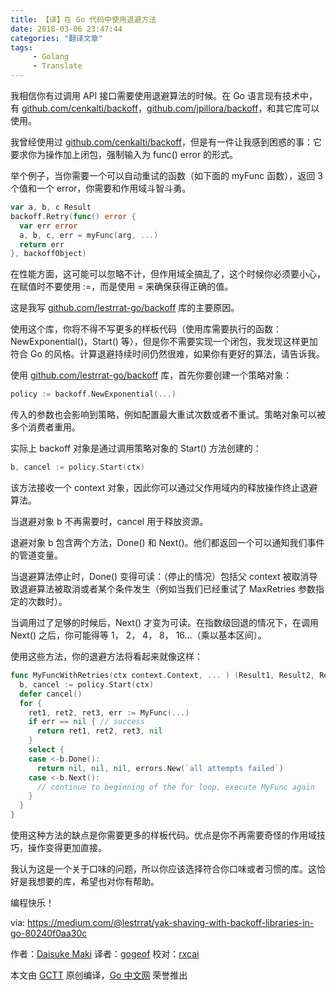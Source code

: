 ```yaml
---
title: 【译】在 Go 代码中使用退避方法
date: 2018-03-06 23:47:44
categories: "翻译文章"
tags:
     - Golang
     - Translate
---
```


我相信你有过调用 API 接口需要使用退避算法的时候。在 Go 语言现有技术中，有 [github.com/cenkalti/backoff](https://github.com/cenkalti/backoff)，[github.com/jpillora/backoff](https://github.com/jpillora/backoff)，和其它库可以使用。

我曾经使用过 [github.com/cenkalti/backoff](https://github.com/cenkalti/backoff)，但是有一件让我感到困惑的事：它要求你为操作加上闭包，强制输入为 func() error 的形式。

举个例子，当你需要一个可以自动重试的函数（如下面的 myFunc 函数），返回 3 个值和一个 error，你需要和作用域斗智斗勇。

```go
var a, b, c Result
backoff.Retry(func() error {
  var err error
  a, b, c, err = myFunc(arg, ...)
  return err
}, backoffObject)
```

在性能方面，这可能可以忽略不计，但作用域全搞乱了，这个时候你必须要小心，在赋值时不要使用 :=，而是使用 = 来确保获得正确的值。

这是我写 [github.com/lestrrat-go/backoff](github.com/lestrrat-go/backoff) 库的主要原因。


使用这个库，你将不得不写更多的样板代码（使用库需要执行的函数：NewExponential()，Start() 等），但是你不需要实现一个闭包，我发现这样更加符合 Go 的风格。计算退避持续时间仍然很难，如果你有更好的算法，请告诉我。

使用 [github.com/lestrrat-go/backoff](github.com/lestrrat-go/backoff) 库，首先你要创建一个策略对象：

```go
policy := backoff.NewExponential(...)
```

传入的参数也会影响到策略，例如配置最大重试次数或者不重试。策略对象可以被多个消费者重用。

实际上 backoff 对象是通过调用策略对象的 Start() 方法创建的：

```go
b, cancel := policy.Start(ctx)
```

该方法接收一个 context 对象，因此你可以通过父作用域内的释放操作终止退避算法。

当退避对象 b 不再需要时，cancel 用于释放资源。

退避对象 b 包含两个方法，Done() 和 Next()。他们都返回一个可以通知我们事件的管道变量。

当退避算法停止时，Done() 变得可读：（停止的情况）包括父 context 被取消导致退避算法被取消或者某个条件发生（例如当我们已经重试了 MaxRetries 参数指定的次数时）。

当调用过了足够的时候后，Next() 才变为可读。在指数级回退的情况下，在调用 Next() 之后，你可能得等 1， 2， 4， 8， 16...（乘以基本区间）。

使用这些方法，你的退避方法将看起来就像这样：

```go
func MyFuncWithRetries(ctx context.Context, ... ) (Result1, Result2, Result3, error) {
  b, cancel := policy.Start(ctx)
  defer cancel()
  for {
    ret1, ret2, ret3, err := MyFunc(...)
    if err == nil { // success
      return ret1, ret2, ret3, nil
    }
    select {
    case <-b.Done():
      return nil, nil, nil, errors.New(`all attempts failed`)
    case <-b.Next():
      // continue to beginning of the for loop, execute MyFunc again
    }
  }
}
```

使用这种方法的缺点是你需要更多的样板代码。优点是你不再需要奇怪的作用域技巧，操作变得更加直接。

我认为这是一个关于口味的问题，所以你应该选择符合你口味或者习惯的库。这恰好是我想要的库，希望也对你有帮助。

编程快乐！

via: https://medium.com/@lestrrat/yak-shaving-with-backoff-libraries-in-go-80240f0aa30c

作者：[Daisuke Maki](https://github.com/lestrrat)
译者：[gogeof](https://github.com/gogeof)
校对：[rxcai](https://github.com/rxcai)

本文由 [GCTT](https://github.com/studygolang/GCTT) 原创编译，[Go 中文网](https://studygolang.com/) 荣誉推出

